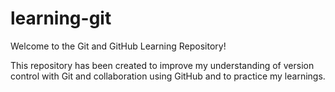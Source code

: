 # learning-git
Welcome to the Git and GitHub Learning Repository! 

This repository has been created to improve my understanding of version control with Git and collaboration using GitHub and to practice my learnings.
